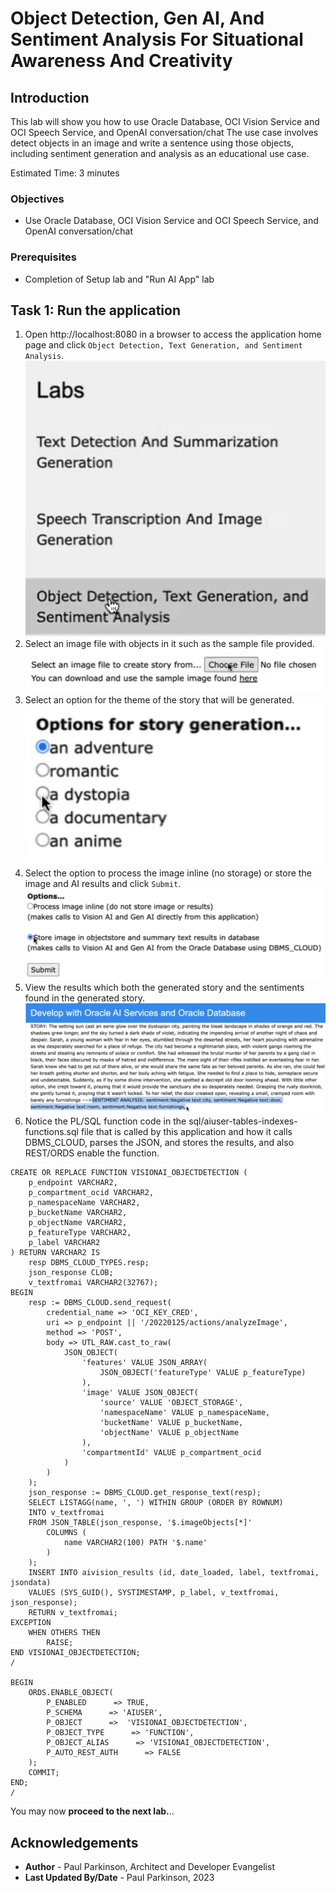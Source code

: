 # Object Detection, Gen AI, And Sentiment Analysis For Situational Awareness And Creativity

## Introduction

This lab will show you how to use Oracle Database, OCI Vision Service and OCI Speech Service, and OpenAI conversation/chat
The use case involves detect objects in an image and write a sentence using those objects, including sentiment generation and analysis as an educational use case.

Estimated Time:  3 minutes


### Objectives

-   Use Oracle Database, OCI Vision Service and OCI Speech Service, and OpenAI conversation/chat

### Prerequisites

- Completion of Setup lab and "Run AI App" lab

## Task 1: Run the application

1. Open http://localhost:8080 in a browser to access the application home page and click `Object Detection, Text Generation, and Sentiment Analysis`.
   ![select object detection](images/objectdetection_textgen_sentiment1.png " ")
2. Select an image file with objects in it such as the sample file provided.
   ![select an image file](images/objectdetection_textgen_sentiment2.png " ")
3. Select an option for the theme of the story that will be generated.
   ![select story theme option](images/objectdetection_textgen_sentiment3.png " ")
4. Select the option to process the image inline (no storage) or store the image and AI results and click `Submit`.
   ![select processing option](images/objectdetection_textgen_sentiment4.png " ")
5. View the results which both the generated story and the sentiments found in the generated story.
   ![view results](images/objectdetection_textgen_sentiment5.png " ")
6. Notice the PL/SQL function code in the sql/aiuser-tables-indexes-functions.sql file that is called by this application and how it calls DBMS_CLOUD, parses the JSON, and stores the results, and also REST/ORDS enable the function.

``` <copy>
CREATE OR REPLACE FUNCTION VISIONAI_OBJECTDETECTION (
    p_endpoint VARCHAR2,
    p_compartment_ocid VARCHAR2,
    p_namespaceName VARCHAR2,
    p_bucketName VARCHAR2,
    p_objectName VARCHAR2,
    p_featureType VARCHAR2,
    p_label VARCHAR2
) RETURN VARCHAR2 IS
    resp DBMS_CLOUD_TYPES.resp;
    json_response CLOB;
    v_textfromai VARCHAR2(32767);
BEGIN
    resp := DBMS_CLOUD.send_request(
        credential_name => 'OCI_KEY_CRED',
        uri => p_endpoint || '/20220125/actions/analyzeImage',
        method => 'POST',
        body => UTL_RAW.cast_to_raw(
            JSON_OBJECT(
                'features' VALUE JSON_ARRAY(
                    JSON_OBJECT('featureType' VALUE p_featureType)
                ),
                'image' VALUE JSON_OBJECT(
                    'source' VALUE 'OBJECT_STORAGE',
                    'namespaceName' VALUE p_namespaceName,
                    'bucketName' VALUE p_bucketName,
                    'objectName' VALUE p_objectName
                ),
                'compartmentId' VALUE p_compartment_ocid
            )
        )
    );
    json_response := DBMS_CLOUD.get_response_text(resp);
    SELECT LISTAGG(name, ', ') WITHIN GROUP (ORDER BY ROWNUM)
    INTO v_textfromai
    FROM JSON_TABLE(json_response, '$.imageObjects[*]'
        COLUMNS (
            name VARCHAR2(100) PATH '$.name'
        )
    );
    INSERT INTO aivision_results (id, date_loaded, label, textfromai, jsondata)
    VALUES (SYS_GUID(), SYSTIMESTAMP, p_label, v_textfromai, json_response);
    RETURN v_textfromai;
EXCEPTION
    WHEN OTHERS THEN
        RAISE;
END VISIONAI_OBJECTDETECTION;
/

BEGIN
    ORDS.ENABLE_OBJECT(
        P_ENABLED      => TRUE,
        P_SCHEMA      => 'AIUSER',
        P_OBJECT      =>  'VISIONAI_OBJECTDETECTION',
        P_OBJECT_TYPE      => 'FUNCTION',
        P_OBJECT_ALIAS      => 'VISIONAI_OBJECTDETECTION',
        P_AUTO_REST_AUTH      => FALSE
    );
    COMMIT;
END;
/
```


You may now **proceed to the next lab.**..

## Acknowledgements

* **Author** - Paul Parkinson, Architect and Developer Evangelist
* **Last Updated By/Date** - Paul Parkinson, 2023
